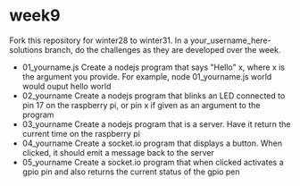 # week9
Fork this repository for winter28 to winter31.  In a your_username_here-solutions branch, do the challenges as they are developed over the week.

- 01_yourname.js Create a nodejs program that says "Hello" x, where x is the argument you provide.  For example, node 01_yourname.js world would ouput hello world
- 02_yourname  Create a nodejs program that blinks an LED connected to pin 17 on the raspberry pi, or pin x if given as an argument to the program
- 03_yourname Create a nodejs program that is a server.  Have it return the current time on the raspberry pi
- 04_yourname Create a socket.io program that displays a button.  When clicked, it should emit a message back to the server
- 05_yourname Create a socket.io program that when clicked activates a gpio pin and also returns the current status of the gpio pen
